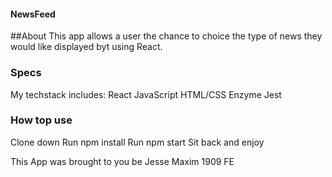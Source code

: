 #### NewsFeed

##About
This app allows a user the chance to choice the type of news they would like displayed byt using React.

### Specs
My techstack includes:
React
JavaScript
HTML/CSS
Enzyme
Jest

### How top use

Clone down
Run npm install
Run npm start
Sit back and enjoy

This App was brought to you be Jesse Maxim 1909 FE
